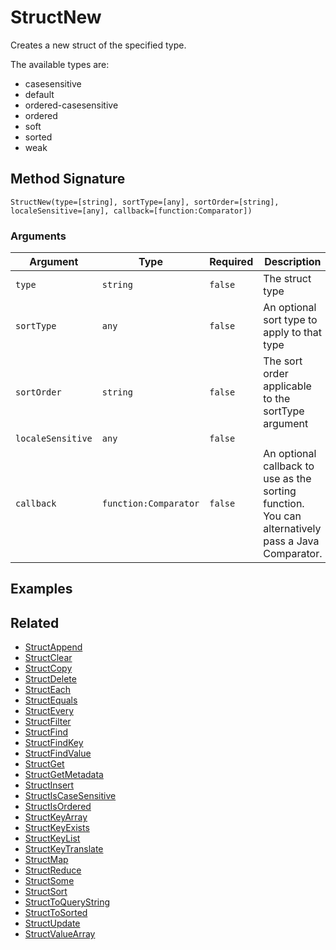 # StructNew

Creates a new struct of the specified type.

The available types are:

* casesensitive
* default
* ordered-casesensitive
* ordered
* soft
* sorted
* weak

## Method Signature

```
StructNew(type=[string], sortType=[any], sortOrder=[string], localeSensitive=[any], callback=[function:Comparator])
```

### Arguments

| Argument          | Type                  | Required | Description                                                                                        | Default   |
| ----------------- | --------------------- | -------- | -------------------------------------------------------------------------------------------------- | --------- |
| `type`            | `string`              | `false`  | The struct type                                                                                    | `default` |
| `sortType`        | `any`                 | `false`  | An optional sort type to apply to that type                                                        |           |
| `sortOrder`       | `string`              | `false`  | The sort order applicable to the sortType argument                                                 | `asc`     |
| `localeSensitive` | `any`                 | `false`  |                                                                                                    | `false`   |
| `callback`        | `function:Comparator` | `false`  | An optional callback to use as the sorting function. You can alternatively pass a Java Comparator. |           |

## Examples

## Related

* [StructAppend](structappend.md)
* [StructClear](structclear.md)
* [StructCopy](structcopy.md)
* [StructDelete](structdelete.md)
* [StructEach](structeach.md)
* [StructEquals](structequals.md)
* [StructEvery](structevery.md)
* [StructFilter](structfilter.md)
* [StructFind](structfind.md)
* [StructFindKey](structfindkey.md)
* [StructFindValue](structfindvalue.md)
* [StructGet](structget.md)
* [StructGetMetadata](structgetmetadata.md)
* [StructInsert](structinsert.md)
* [StructIsCaseSensitive](structiscasesensitive.md)
* [StructIsOrdered](structisordered.md)
* [StructKeyArray](structkeyarray.md)
* [StructKeyExists](structkeyexists.md)
* [StructKeyList](structkeylist.md)
* [StructKeyTranslate](structkeytranslate.md)
* [StructMap](structmap.md)
* [StructReduce](structreduce.md)
* [StructSome](structsome.md)
* [StructSort](structsort.md)
* [StructToQueryString](structtoquerystring.md)
* [StructToSorted](structtosorted.md)
* [StructUpdate](structupdate.md)
* [StructValueArray](structvaluearray.md)
